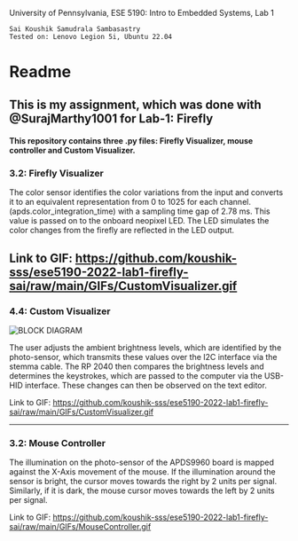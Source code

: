 University of Pennsylvania, ESE 5190: Intro to Embedded Systems, Lab 1

    Sai Koushik Samudrala Sambasastry
    Tested on: Lenovo Legion 5i, Ubuntu 22.04

# Readme

## This is my assignment, which was done with @SurajMarthy1001 for Lab-1: Firefly

#### This repository contains three .py files: Firefly Visualizer, mouse controller and Custom Visualizer.

### 3.2: Firefly Visualizer

The color sensor identifies the color variations from the input and converts it to an equivalent representation from 0 to 1025 for each channel. (apds.color_integration_time) with a sampling time gap of 2.78 ms. This value is passed on to the onboard neopixel LED. The LED simulates the color changes from the firefly are reflected in the LED output.

Link to GIF:
https://github.com/koushik-sss/ese5190-2022-lab1-firefly-sai/raw/main/GIFs/CustomVisualizer.gif
----

### 4.4: Custom Visualizer
![BLOCK DIAGRAM](https://user-images.githubusercontent.com/64246696/192074022-b836bd6d-0250-4ef9-8798-abe9d57f3f29.png)

The user adjusts the ambient brightness levels, which are identified by the photo-sensor, which transmits these values over the I2C interface via the stemma cable. The RP 2040 then compares the brightness levels and determines the keystrokes, which are passed to the computer via the USB-HID interface. These changes can then be observed on the text editor.

Link to GIF: https://github.com/koushik-sss/ese5190-2022-lab1-firefly-sai/raw/main/GIFs/CustomVisualizer.gif

----

### 3.2: Mouse Controller

The illumination on the photo-sensor of the APDS9960 board is mapped against the X-Axis movement of the mouse. If the illumination around the sensor is bright, the cursor moves towards the right by 2 units per signal. Similarly, if it is dark, the mouse cursor moves towards the left by 2 units per signal.

Link to GIF: https://github.com/koushik-sss/ese5190-2022-lab1-firefly-sai/raw/main/GIFs/MouseController.gif


